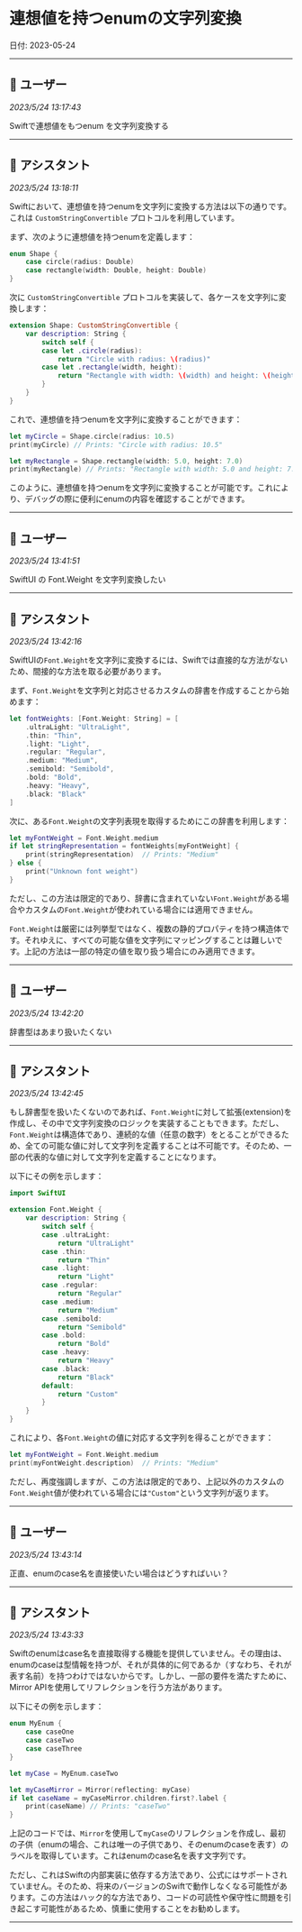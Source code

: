 # 連想値を持つenumの文字列変換

日付: 2023-05-24

---

## 👤 ユーザー
*2023/5/24 13:17:43*

Swiftで連想値をもつenum を文字列変換する

---

## 🤖 アシスタント
*2023/5/24 13:18:11*

Swiftにおいて、連想値を持つenumを文字列に変換する方法は以下の通りです。これは `CustomStringConvertible` プロトコルを利用しています。

まず、次のように連想値を持つenumを定義します：

```swift
enum Shape {
    case circle(radius: Double)
    case rectangle(width: Double, height: Double)
}
```

次に `CustomStringConvertible` プロトコルを実装して、各ケースを文字列に変換します：

```swift
extension Shape: CustomStringConvertible {
    var description: String {
        switch self {
        case let .circle(radius):
            return "Circle with radius: \(radius)"
        case let .rectangle(width, height):
            return "Rectangle with width: \(width) and height: \(height)"
        }
    }
}
```

これで、連想値を持つenumを文字列に変換することができます：

```swift
let myCircle = Shape.circle(radius: 10.5)
print(myCircle) // Prints: "Circle with radius: 10.5"

let myRectangle = Shape.rectangle(width: 5.0, height: 7.0)
print(myRectangle) // Prints: "Rectangle with width: 5.0 and height: 7.0"
```

このように、連想値を持つenumを文字列に変換することが可能です。これにより、デバッグの際に便利にenumの内容を確認することができます。

---

## 👤 ユーザー
*2023/5/24 13:41:51*

SwiftUI の Font.Weight を文字列変換したい

---

## 🤖 アシスタント
*2023/5/24 13:42:16*

SwiftUIの`Font.Weight`を文字列に変換するには、Swiftでは直接的な方法がないため、間接的な方法を取る必要があります。

まず、`Font.Weight`を文字列と対応させるカスタムの辞書を作成することから始めます：

```swift
let fontWeights: [Font.Weight: String] = [
    .ultraLight: "UltraLight",
    .thin: "Thin",
    .light: "Light",
    .regular: "Regular",
    .medium: "Medium",
    .semibold: "Semibold",
    .bold: "Bold",
    .heavy: "Heavy",
    .black: "Black"
]
```

次に、ある`Font.Weight`の文字列表現を取得するためにこの辞書を利用します：

```swift
let myFontWeight = Font.Weight.medium
if let stringRepresentation = fontWeights[myFontWeight] {
    print(stringRepresentation)  // Prints: "Medium"
} else {
    print("Unknown font weight")
}
```

ただし、この方法は限定的であり、辞書に含まれていない`Font.Weight`がある場合やカスタムの`Font.Weight`が使われている場合には適用できません。

`Font.Weight`は厳密には列挙型ではなく、複数の静的プロパティを持つ構造体です。それゆえに、すべての可能な値を文字列にマッピングすることは難しいです。上記の方法は一部の特定の値を取り扱う場合にのみ適用できます。

---

## 👤 ユーザー
*2023/5/24 13:42:20*

辞書型はあまり扱いたくない

---

## 🤖 アシスタント
*2023/5/24 13:42:45*

もし辞書型を扱いたくないのであれば、`Font.Weight`に対して拡張(extension)を作成し、その中で文字列変換のロジックを実装することもできます。ただし、`Font.Weight`は構造体であり、連続的な値（任意の数字）をとることができるため、全ての可能な値に対して文字列を定義することは不可能です。そのため、一部の代表的な値に対して文字列を定義することになります。

以下にその例を示します：

```swift
import SwiftUI

extension Font.Weight {
    var description: String {
        switch self {
        case .ultraLight:
            return "UltraLight"
        case .thin:
            return "Thin"
        case .light:
            return "Light"
        case .regular:
            return "Regular"
        case .medium:
            return "Medium"
        case .semibold:
            return "Semibold"
        case .bold:
            return "Bold"
        case .heavy:
            return "Heavy"
        case .black:
            return "Black"
        default:
            return "Custom"
        }
    }
}
```

これにより、各`Font.Weight`の値に対応する文字列を得ることができます：

```swift
let myFontWeight = Font.Weight.medium
print(myFontWeight.description)  // Prints: "Medium"
```

ただし、再度強調しますが、この方法は限定的であり、上記以外のカスタムの`Font.Weight`値が使われている場合には`"Custom"`という文字列が返ります。

---

## 👤 ユーザー
*2023/5/24 13:43:14*

正直、enumのcase名を直接使いたい場合はどうすればいい？

---

## 🤖 アシスタント
*2023/5/24 13:43:33*

Swiftのenumはcase名を直接取得する機能を提供していません。その理由は、enumのcaseは型情報を持つが、それが具体的に何であるか（すなわち、それが表す名前）を持つわけではないからです。しかし、一部の要件を満たすために、Mirror APIを使用してリフレクションを行う方法があります。

以下にその例を示します：

```swift
enum MyEnum {
    case caseOne
    case caseTwo
    case caseThree
}

let myCase = MyEnum.caseTwo

let myCaseMirror = Mirror(reflecting: myCase)
if let caseName = myCaseMirror.children.first?.label {
    print(caseName) // Prints: "caseTwo"
}
```

上記のコードでは、`Mirror`を使用して`myCase`のリフレクションを作成し、最初の子供（enumの場合、これは唯一の子供であり、そのenumのcaseを表す）のラベルを取得しています。これはenumのcase名を表す文字列です。

ただし、これはSwiftの内部実装に依存する方法であり、公式にはサポートされていません。そのため、将来のバージョンのSwiftで動作しなくなる可能性があります。この方法はハック的な方法であり、コードの可読性や保守性に問題を引き起こす可能性があるため、慎重に使用することをお勧めします。

---
